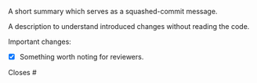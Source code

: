 A short summary which serves as a squashed-commit message.

A description to understand introduced changes without reading the code.

Important changes:
- [x] Something worth noting for reviewers.

Closes #
